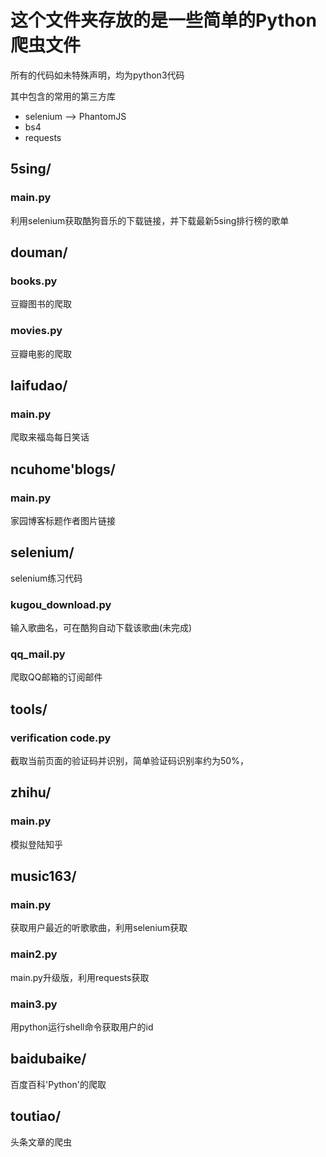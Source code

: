 # 这个文件夹存放的是一些简单的Python爬虫文件

所有的代码如未特殊声明，均为python3代码

其中包含的常用的第三方库

- selenium --> PhantomJS
- bs4
- requests


## 5sing/
### main.py
利用selenium获取酷狗音乐的下载链接，并下载最新5sing排行榜的歌单


## douman/
### books.py
豆瓣图书的爬取
### movies.py
豆瓣电影的爬取


## laifudao/
### main.py
爬取来福岛每日笑话


## ncuhome'blogs/
### main.py
家园博客标题作者图片链接


## selenium/
selenium练习代码
### kugou_download.py
输入歌曲名，可在酷狗自动下载该歌曲(未完成)
### qq_mail.py
爬取QQ邮箱的订阅邮件


## tools/
### verification code.py
截取当前页面的验证码并识别，简单验证码识别率约为50%，

## zhihu/
### main.py
模拟登陆知乎


## music163/
### main.py
获取用户最近的听歌歌曲，利用selenium获取
### main2.py
main.py升级版，利用requests获取
### main3.py
用python运行shell命令获取用户的id

## baidubaike/
百度百科'Python'的爬取

## toutiao/
头条文章的爬虫
